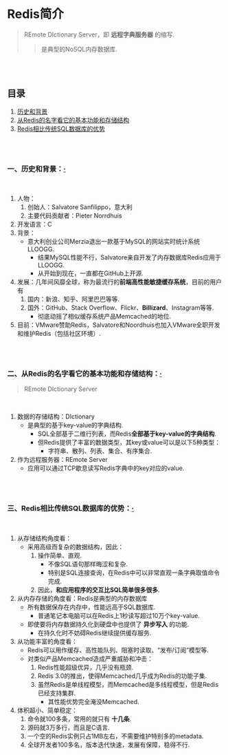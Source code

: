 # Redis简介
> REmote DIctionary Server，即 **远程字典服务器** 的缩写.
>
>> 是典型的NoSQL内存数据库.

<br><br>

## 目录

1. [历史和背景]()
2. [从Redis的名字看它的基本功能和存储结构]()
3. [Redis相比传统SQL数据库的优势]()

<br><br>

### 一、历史和背景：[·](#目录)

<br>

1. 人物：
   1. 创始人：Salvatore Sanfilippo，意大利
   2. 主要代码贡献者：Pieter Norrdhuis
2. 开发语言：C
3. 背景：
   - 意大利创业公司Merzia退出一款基于MySQL的网站实时统计系统LLOOGG.
      - 结果MySQL性能不行，Salvatore亲自开发了内存数据库Redis应用于LLOOGG.
      - 从开始到现在，一直都在GitHub上开源.
4. 发展：几年间风靡全球，称为最流行的**前端高性能敏捷缓存系统**，目前的用户有
   1. 国内：新浪、知乎、阿里巴巴等等.
   2. 国外：GitHub、Stack Overflow、Flickr、**Billizard**、Instagram等等.
      - 彻底动摇了相似缓存系统产品Memcached的地位.
5. 目前：VMware赞助Redis，Salvatore和Noordhuis也加入VMware全职开发和维护Redis（包括社区环境）.

<br><br>

### 二、从Redis的名字看它的基本功能和存储结构：[·](#目录)
> REmote DIctionary Server

<br>

1. 数据的存储结构：DIctionary
   - 是典型的基于key-value的字典结构.
      - SQL全部基于二维行列表，而Redis**全部基于key-value的字典结构**.
      - 但Redis提供了丰富的数据类型，其key或value可以是以下5种类型：
         - 字符串、散列、列表、集合、有序集合.
2. 作为远程服务器：REmote Server
   - 应用可以通过TCP歇息读写Redis字典中的key对应的value.

<br><br>

### 三、Redis相比传统SQL数据库的优势：[·](#目录)

<br>

1. 从存储结构角度看：
   - 采用高级而复杂的数据结构，因此：
      1. 操作简单、直观.
         - 不像SQL语句那样晦涩和复杂.
         - 特别是SQL连接查询，在Redis中可以非常直观一条字典取值命令完成.
      2. 因此，**和应用程序的交互比SQL简单很多很多**.
2. 从内存存储的角度看：Redis是典型的内存数据库
   - 所有数据保存在内存中，性能远高于SQL数据库.
      - 普通笔记本电脑可以在Redis上1秒读写超过10万个key-value.
   - 即使要将内存数据持久化到硬盘中也提供了 **异步写入** 的功能.
      - 在持久化时不妨碍Redis继续提供缓存服务.
3. 从功能丰富的角度看：
   - Redis可以用作缓存、高性能队列、阻塞时读取、“发布/订阅”模型等.
   - 对类似产品Memcached造成严重威胁和冲击：
      1. Redis性能超级优异，几乎没有瓶颈.
      2. Redis 3.0的推出，使得Memcached几乎成为Redis的功能子集.
      3. 虽然Redis是单线程模型，而Memcached是多线程模型，但是Redis已经支持集群.
         - 其性能优势完全淹没Memcached.
4. 体积超小、简单稳定：
   1. 命令就100多条，常用的就只有 **十几条**.
   2. 源码就3万多行，而且是C语言.
   3. 一个空的Redis实例只占1MB左右，不需要维护特别多的metadata.
   4. 全球开发者100多名，版本迭代快速，发展有保障，稳得不行.
